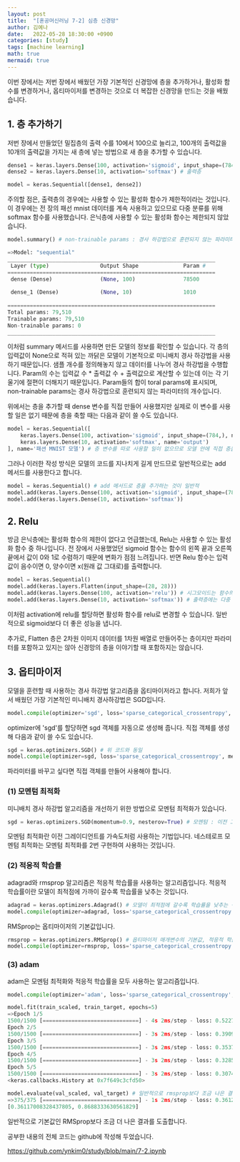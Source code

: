```yaml
---
layout: post
title:  "[혼공머신러닝 7-2] 심층 신경망"
author: 김예나
date:   2022-05-28 18:30:00 +0900
categories: [study]
tags: [machine learning]
math: true
mermaid: true
---
```



이번 장에서는 저번 장에서 배웠던 가장 기본적인 신경망에 층을 추가하거나, 활성화 함수를 변경하거나, 옵티마이저를 변경하는 것으로 더 복잡한 신경망을 만드는 것을 배웠습니다.


## 1\. 층 추가하기


저번 장에서 만들었던 밀집층의 출력 수를 10에서 100으로 늘리고, 100개의 출력값을 10개의 출력값을 가지는 새 층에 넣는 방법으로 새 층을 추가할 수 있습니다.


```python
dense1 = keras.layers.Dense(100, activation='sigmoid', input_shape=(784,)) # 은닉층, 출력값 100개는 스스로 판단해서 써야 함
dense2 = keras.layers.Dense(10, activation='softmax') # 출력층

model = keras.Sequential([dense1, dense2])
```


주의할 점은, 출력층의 경우에는 사용할 수 있는 활성화 함수가 제한적이라는 것입니다. 이 경우에는 전 장의 패선 mnist 데이터를 계속 사용하고 있으므로 다중 분류를 위해 softmax 함수를 사용했습니다. 은닉층에 사용할 수 있는 활성화 함수는 제한되지 않았습니다.


```python
model.summary() # non-trainable params : 경사 하강법으로 훈련되지 않는 파라미터, total params : (784 * 100 + 100) + (100 * 10 + 10)

=>Model: "sequential"
_________________________________________________________________
 Layer (type)                Output Shape              Param #   
=================================================================
 dense (Dense)               (None, 100)               78500     
                                                                 
 dense_1 (Dense)             (None, 10)                1010      
                                                                 
=================================================================
Total params: 79,510
Trainable params: 79,510
Non-trainable params: 0
_________________________________________________________________
```


이처럼 summary 메서드를 사용하면 만든 모델의 정보를 확인할 수 있습니다. 각 층의 입력값이 None으로 적혀 있는 까닭은 모델이 기본적으로 미니배치 경사 하강법을 사용하기 때문입니다. 샘플 개수를 정의해놓지 않고 데이터를 나누어 경사 하강법을 수행합니다. Param의 수는 입력값 수 * 출력값 수 + 출력값으로 계산할 수 있는데 이는 각 기울기에 절편이 더해지기 때문입니다. Param들의 합이 toral params에 표시되며, non-trainable params는 경사 하강법으로 훈련되지 않는 파라미터의 개수입니다.


위에서는 층을 추가할 때 dense 변수를 직접 만들어 사용했지만 실제로 이 변수를 사용할 일은 없기 때문에 층을 축할 때는 다음과 같이 쓸 수도 있습니다.


```python
model = keras.Sequential([
    keras.layers.Dense(100, activation='sigmoid', input_shape=(784,), name='hidden'),
    keras.layers.Dense(10, activation='softmax', name='output')
], name='패션 MNIST 모델') # 층 변수를 따로 사용할 일이 없으므로 모델 안에 직접 층을 넣음
```


그러나 이러한 작성 방식은 모델의 코드를 지나치게 길게 만드므로 일반적으로는 add 메서드를 사용한다고 합니다.


```python
model = keras.Sequential() # add 메서드로 층을 추가하는 것이 일반적
model.add(keras.layers.Dense(100, activation='sigmoid', input_shape=(784,)))
model.add(keras.layers.Dense(10, activation='softmax'))
```


## 2\. Relu


방금 은닉층에는 활성화 함수의 제한이 없다고 언급했는데, Relu는 사용할 수 있는 활성화 함수 중 하나입니다. 전 장에서 사용했었던 sigmoid 함수는 함수의 왼쪽 끝과 오른쪽 끝에서 값이 0와 1로 수렴하기 때문에 변화가 점점 느려집니다. 반면 Relu 함수는 입력값이 음수이면 0, 양수이면 x(원래 값 그대로)를 출력합니다.


```python
model = keras.Sequential()
model.add(keras.layers.Flatten(input_shape=(28, 28)))
model.add(keras.layers.Dense(100, activation='relu')) # 시그모이드는 함수의 왼쪽 끝과 오른쪽 끝에서 값이 1과 0으로 수렴하므로 변화가 점점 느려짐
model.add(keras.layers.Dense(10, activation='softmax')) # 출력층에는 다중 분류일 경우 softmax로 고정 사용
```


이처럼 activation에 relu를 할당하면 활성화 함수를 relu로 변경할 수 있습니다. 일반적으로 sigmoid보다 더 좋은 성능을 냅니다.


추가로, Flatten 층은 2차원 이미지 데이터를 1차원 배열로 만들어주는 층이지만 파라미터를 포함하고 있지는 않아 신경망의 층을 이야기할 때 포함하지는 않습니다.


## 3\. 옵티마이저


모델을 훈련할 때 사용하는 경사 하강법 알고리즘을 옵티마이저라고 합니다. 저희가 앞서 배웠던 가장 기본적인 미니배치 경사하강법은 SGD입니다.


```python
model.compile(optimizer='sgd', loss='sparse_categorical_crossentropy', metrics='accuracy') # 기본 미니 배치 경사하강법을 사용
```


optimizer에 'sgd'를 할당하면 sgd 객체를 자동으로 생성해 줍니다. 직접 객체를 생성해 다음과 같이 쓸 수도 있습니다.


```python
sgd = keras.optimizers.SGD() # 위 코드와 동일
model.compile(optimizer=sgd, loss='sparse_categorical_crossentropy', metrics='accuracy')
```


파라미터를 바꾸고 싶다면 직접 객체를 만들어 사용해야 합니다.


### (1) 모멘텀 최적화


미니배치 경사 하강법 알고리즘을 개선하기 위한 방법으로 모멘텀 최적화가 있습니다.


```python
sgd = keras.optimizers.SGD(momentum=0.9, nesterov=True) # 모멘텀 : 이전 그레이디언트를 가속도처럼 사용
```


모멘텀 최적화란 이전 그레이디언트를 가속도처럼 사용하는 기법입니다. 네스테로프 모멘텀 최적화는 모멘텀 최적화를 2번 구현하여 사용하는 것입니다.


### (2) 적응적 학습률


adagrad와 rmsprop 알고리즘은 적응적 학습률을 사용하는 알고리즘입니다. 적응적 학습률이란 모델이 최적점에 가까이 갈수록 학습률을 낮추는 것입니다.


```python
adagrad = keras.optimizers.Adagrad() # 모델이 최적점에 갈수록 학습률을 낮추는 적응적 학습률
model.compile(optimizer=adagrad, loss='sparse_categorical_crossentropy', metrics='accuracy')
```


RMSprop는 옵티마이저의 기본값입니다.


```python
rmsprop = keras.optimizers.RMSprop() # 옵티마이저 매개변수의 기본값, 적응적 학습률 사용
model.compile(optimizer=rmsprop, loss='sparse_categorical_crossentropy', metrics='accuracy')
```


### (3) adam


adam은 모멘텀 최적화와 적응적 학습률을 모두 사용하는 알고리즘입니다.


```python
model.compile(optimizer='adam', loss='sparse_categorical_crossentropy', metrics='accuracy') # 모멘텀과 적응적 학습률을 모두 사용

model.fit(train_scaled, train_target, epochs=5)
=>Epoch 1/5
1500/1500 [==============================] - 4s 2ms/step - loss: 0.5227 - accuracy: 0.8167
Epoch 2/5
1500/1500 [==============================] - 3s 2ms/step - loss: 0.3909 - accuracy: 0.8605
Epoch 3/5
1500/1500 [==============================] - 3s 2ms/step - loss: 0.3537 - accuracy: 0.8707
Epoch 4/5
1500/1500 [==============================] - 3s 2ms/step - loss: 0.3285 - accuracy: 0.8794
Epoch 5/5
1500/1500 [==============================] - 3s 2ms/step - loss: 0.3074 - accuracy: 0.8858
<keras.callbacks.History at 0x7f649c3cfd50>

model.evaluate(val_scaled, val_target) # 일반적으로 rmsprop보다 조금 나은 결과
=>375/375 [==============================] - 1s 2ms/step - loss: 0.3612 - accuracy: 0.8688
[0.36117008328437805, 0.8688333630561829]
```


일반적으로 기본값인 RMSprop보다 조금 더 나은 결과를 도출합니다.


공부한 내용의 전체 코드는 github에 작성해 두었습니다.

<https://github.com/ynkim0/study/blob/main/7-2.ipynb>
